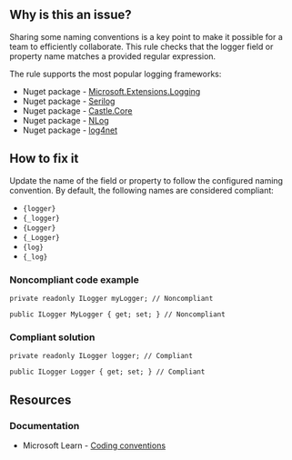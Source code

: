 ## Why is this an issue?

Sharing some naming conventions is a key point to make it possible for a team to efficiently collaborate. This rule checks that the logger field or
property name matches a provided regular expression.

The rule supports the most popular logging frameworks:

-  Nuget package - [Microsoft.Extensions.Logging](https://www.nuget.org/packages/Microsoft.Extensions.Logging)
-  Nuget package - [Serilog](https://www.nuget.org/packages/Serilog)
-  Nuget package - [Castle.Core](https://www.nuget.org/packages/Castle.Core)
-  Nuget package - [NLog](https://www.nuget.org/packages/NLog)
-  Nuget package - [log4net](https://www.nuget.org/packages/log4net)

## How to fix it

Update the name of the field or property to follow the configured naming convention. By default, the following names are considered compliant:

-  `{logger}`
-  `{_logger}`
-  `{Logger}`
-  `{_Logger}`
-  `{log}`
-  `{_log}`

### Noncompliant code example

    private readonly ILogger myLogger; // Noncompliant
    
    public ILogger MyLogger { get; set; } // Noncompliant

### Compliant solution

    private readonly ILogger logger; // Compliant
    
    public ILogger Logger { get; set; } // Compliant

## Resources

### Documentation

-  Microsoft Learn - [Coding conventions](https://learn.microsoft.com/en-us/dotnet/csharp/fundamentals/coding-style/coding-conventions)